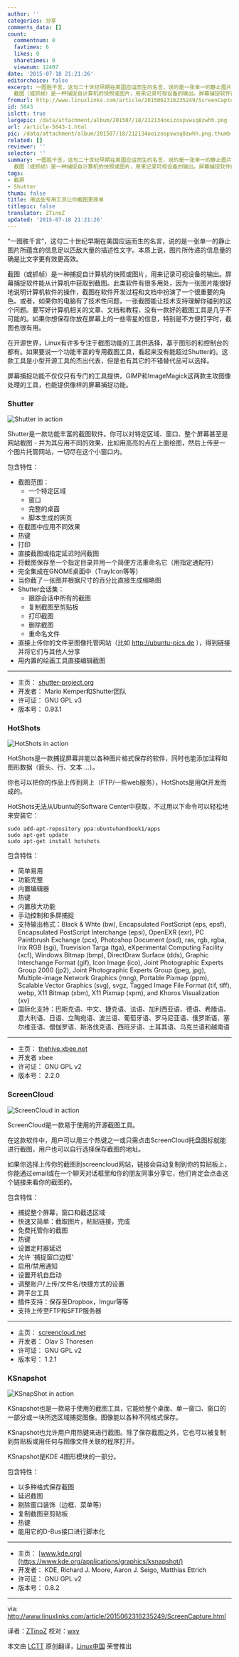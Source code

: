 ```yaml
---
author: ''
categories: 分享
comments_data: []
count:
  commentnum: 0
  favtimes: 6
  likes: 0
  sharetimes: 0
  viewnum: 12407
date: '2015-07-18 21:21:26'
editorchoice: false
excerpt: 一图胜千言，这句二十世纪早期在美国应运而生的名言，说的是一张单一的静止图片所蕴含的信息足以匹敌大量的描述性文字。本质上说，图片所传递的信息量的确是比文字更有效更高效。
  截图（或抓帧）是一种捕捉自计算机的快照或图片，用来记录可视设备的输出。屏幕捕捉软件能从计算机中获取到截图。此类软件有很多用处，因为一张图片能很好地说明计算机软件的操作，截图在软件开发过程和文档中扮演了一个很重要的角色。或者，如果你的电脑有了技术性问题，一张截图能让技术支持理解你碰到的这个问题。要写好计算机相关的文章、文档和教程，没
fromurl: http://www.linuxlinks.com/article/2015062316235249/ScreenCapture.html
id: 5843
islctt: true
largepic: /data/attachment/album/201507/18/212134ooizospvwsq8zwhh.png
url: /article-5843-1.html
pic: /data/attachment/album/201507/18/212134ooizospvwsq8zwhh.png.thumb.jpg
related: []
reviewer: ''
selector: ''
summary: 一图胜千言，这句二十世纪早期在美国应运而生的名言，说的是一张单一的静止图片所蕴含的信息足以匹敌大量的描述性文字。本质上说，图片所传递的信息量的确是比文字更有效更高效。
  截图（或抓帧）是一种捕捉自计算机的快照或图片，用来记录可视设备的输出。屏幕捕捉软件能从计算机中获取到截图。此类软件有很多用处，因为一张图片能很好地说明计算机软件的操作，截图在软件开发过程和文档中扮演了一个很重要的角色。或者，如果你的电脑有了技术性问题，一张截图能让技术支持理解你碰到的这个问题。要写好计算机相关的文章、文档和教程，没
tags:
- 截屏
- Shutter
thumb: false
title: 用这些专用工具让你截图更简单
titlepic: false
translator: ZTinoZ
updated: '2015-07-18 21:21:26'
---
```


“一图胜千言”，这句二十世纪早期在美国应运而生的名言，说的是一张单一的静止图片所蕴含的信息足以匹敌大量的描述性文字。本质上说，图片所传递的信息量的确是比文字更有效更高效。


截图（或抓帧）是一种捕捉自计算机的快照或图片，用来记录可视设备的输出。屏幕捕捉软件能从计算机中获取到截图。此类软件有很多用处，因为一张图片能很好地说明计算机软件的操作，截图在软件开发过程和文档中扮演了一个很重要的角色。或者，如果你的电脑有了技术性问题，一张截图能让技术支持理解你碰到的这个问题。要写好计算机相关的文章、文档和教程，没有一款好的截图工具是几乎不可能的。如果你想保存你放在屏幕上的一些零星的信息，特别是不方便打字时，截图也很有用。


在开源世界，Linux有许多专注于截图功能的工具供选择，基于图形的和控制台的都有。如果要说一个功能丰富的专用截图工具，看起来没有能超过Shutter的。这款工具是小型开源工具的杰出代表，但是也有其它的不错替代品可以选择。


屏幕捕捉功能不仅仅只有专门的工具提供，GIMP和ImageMagick这两款主攻图像处理的工具，也能提供像样的屏幕捕捉功能。


### Shutter


![Shutter in action](/data/attachment/album/201507/18/212134ooizospvwsq8zwhh.png)


Shutter是一款功能丰富的截图软件。你可以对特定区域、窗口、整个屏幕甚至是网站截图 - 并为其应用不同的效果，比如用高亮的点在上面绘图，然后上传至一个图片托管网站，一切尽在这个小窗口内。


包含特性：


* 截图范围：
	+ 一个特定区域
	+ 窗口
	+ 完整的桌面
	+ 脚本生成的网页
* 在截图中应用不同效果
* 热键
* 打印
* 直接截图或指定延迟时间截图
* 将截图保存至一个指定目录并用一个简便方法重命名它（用指定通配符）
* 完全集成在GNOME桌面中（TrayIcon等等）
* 当你截了一张图并根据尺寸的百分比直接生成缩略图
* Shutter会话集：
	+ 跟踪会话中所有的截图
	+ 复制截图至剪贴板
	+ 打印截图
	+ 删除截图
	+ 重命名文件
* 直接上传你的文件至图像托管网站（比如 <http://ubuntu-pics.de> ），得到链接并将它们与其他人分享
* 用内置的绘画工具直接编辑截图




---


* 主页： [shutter-project.org](http://shutter-project.org/)
* 开发者： Mario Kemper和Shutter团队
* 许可证： GNU GPL v3
* 版本号： 0.93.1


### HotShots


![HotShots in action](/data/attachment/album/201507/18/212143es9s5l1yjjtls6tj.png)


HotShots是一款捕捉屏幕并能以各种图片格式保存的软件，同时也能添加注释和图形数据（箭头、行、文本 ...）。


你也可以把你的作品上传到网上（FTP/一些web服务），HotShots是用Qt开发而成的。


HotShots无法从Ubuntu的Software Center中获取，不过用以下命令可以轻松地来安装它：



```
sudo add-apt-repository ppa:ubuntuhandbook1/apps     
sudo apt-get update
sudo apt-get install hotshots

```

包含特性：


* 简单易用
* 功能完整
* 内置编辑器
* 热键
* 内置放大功能
* 手动控制和多屏捕捉
* 支持输出格式：Black & Whte (bw), Encapsulated PostScript (eps, epsf), Encapsulated PostScript Interchange (epsi), OpenEXR (exr), PC Paintbrush Exchange (pcx), Photoshop Document (psd), ras, rgb, rgba, Irix RGB (sgi), Truevision Targa (tga), eXperimental Computing Facility (xcf), Windows Bitmap (bmp), DirectDraw Surface (dds), Graphic Interchange Format (gif), Icon Image (ico), Joint Photographic Experts Group 2000 (jp2), Joint Photographic Experts Group (jpeg, jpg), Multiple-image Network Graphics (mng), Portable Pixmap (ppm), Scalable Vector Graphics (svg), svgz, Tagged Image File Format (tif, tiff), webp, X11 Bitmap (xbm), X11 Pixmap (xpm), and Khoros Visualization (xv)
* 国际化支持：巴斯克语、中文、捷克语、法语、加利西亚语、德语、希腊语、意大利语、日语、立陶宛语、波兰语、葡萄牙语、罗马尼亚语、俄罗斯语、塞尔维亚语、僧伽罗语、斯洛伐克语、西班牙语、土耳其语、乌克兰语和越南语




---


* 主页： [thehive.xbee.net](http://thehive.xbee.net/)
* 开发者 xbee
* 许可证： GNU GPL v2
* 版本号： 2.2.0


### ScreenCloud


![ScreenCloud in action](/data/attachment/album/201507/18/212147ydxyi884d86plmds.png)


ScreenCloud是一款易于使用的开源截图工具。


在这款软件中，用户可以用三个热键之一或只需点击ScreenCloud托盘图标就能进行截图，用户也可以自行选择保存截图的地址。


如果你选择上传你的截图到screencloud网站，链接会自动复制到你的剪贴板上，你能通过email或在一个聊天对话框里和你的朋友同事分享它，他们肯定会点击这个链接来看你的截图的。


包含特性：


* 捕捉整个屏幕，窗口和截选区域
* 快速又简单：截取图片，粘贴链接，完成
* 免费托管你的截图
* 热键
* 设置定时器延迟
* 允许 '捕捉窗口边框'
* 启用/禁用通知
* 设置开机自启动
* 调整账户/上传/文件名/快捷方式的设置
* 跨平台工具
* 插件支持：保存至Dropbox，Imgur等等
* 支持上传至FTP和SFTP服务器




---


* 主页： [screencloud.net](https://screencloud.net/)
* 开发者： Olav S Thoresen
* 许可证： GNU GPL v2
* 版本号： 1.2.1


### KSnapshot


![KSnapShot in action](/data/attachment/album/201507/18/212152hv1091xd9hr1vtct.png)


KSnapshot也是一款易于使用的截图工具，它能给整个桌面、单一窗口、窗口的一部分或一块所选区域捕捉图像。图像能以各种不同格式保存。


KSnapshot也允许用户用热键来进行截图。除了保存截图之外，它也可以被复制到剪贴板或用任何与图像文件关联的程序打开。


KSnapshot是KDE 4图形模块的一部分。


包含特性：


* 以多种格式保存截图
* 延迟截图
* 剔除窗口装饰（边框、菜单等）
* 复制截图至剪贴板
* 热键
* 能用它的D-Bus接口进行脚本化




---


* 主页： [www.kde.org](https://www.kde.org/applications/graphics/ksnapshot/)
* 开发者： KDE, Richard J. Moore, Aaron J. Seigo, Matthias Ettrich
* 许可证： GNU GPL v2
* 版本号： 0.8.2




---


via: <http://www.linuxlinks.com/article/2015062316235249/ScreenCapture.html>


译者：[ZTinoZ](https://github.com/ZTinoZ) 校对：[wxy](https://github.com/wxy)


本文由 [LCTT](https://github.com/LCTT/TranslateProject) 原创翻译，[Linux中国](https://linux.cn/) 荣誉推出